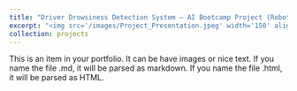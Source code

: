 ```yaml
---
title: "Driver Drowsiness Detection System — AI Bootcamp Project (Robotics and Artificial Intelligence Nigeria)"
excerpt: "<img src='/images/Project_Presentation.jpeg' width='150' align='left' ><br/> As part of my work at [RAIN](https://rainigeria.com/), I developed a real-time driver drowsiness detection system using computer vision techniques to monitor eye and mouth aspect ratios with OpenCV. The system triggers an audio alert via pygame when signs of drowsiness exceed a threshold, helping prevent fatigue-related accidents among overnight drivers transporting goods across cities in Nigeria. This Python-based solution demonstrates practical AI application with potential for deployment on edge devices. Currently pursuing funding from the Industrial Research Assistance Program (IRAP) for next-stage development.<br/> [Code](https://github.com/Jtsalam/Driver-Drowsiness-System) | (Demo) [https://drive.google.com/file/d/1Vw-pf_wFiAMLrpAinb2lv7LipHkQ3yUD/view?usp=sharing] | [Presentation] (https://drive.google.com/file/d/1iW3xJEmyuUAnOYGh8pubAXPtPrd_oFxi/view?usp=sharing)"
collection: projects
---
```


This is an item in your portfolio. It can be have images or nice text. If you name the file .md, it will be parsed as markdown. If you name the file .html, it will be parsed as HTML. 
